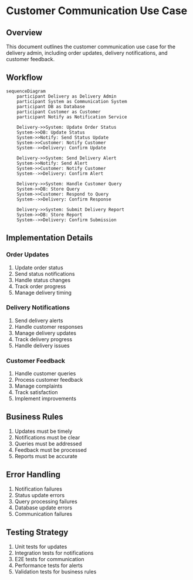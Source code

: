 # Customer Communication Use Case

## Overview
This document outlines the customer communication use case for the delivery admin, including order updates, delivery notifications, and customer feedback.

## Workflow

```mermaid
sequenceDiagram
    participant Delivery as Delivery Admin
    participant System as Communication System
    participant DB as Database
    participant Customer as Customer
    participant Notify as Notification Service

    Delivery->>System: Update Order Status
    System->>DB: Update Status
    System->>Notify: Send Status Update
    System->>Customer: Notify Customer
    System-->>Delivery: Confirm Update

    Delivery->>System: Send Delivery Alert
    System->>Notify: Send Alert
    System->>Customer: Notify Customer
    System-->>Delivery: Confirm Alert

    Delivery->>System: Handle Customer Query
    System->>DB: Store Query
    System->>Customer: Respond to Query
    System-->>Delivery: Confirm Response

    Delivery->>System: Submit Delivery Report
    System->>DB: Store Report
    System-->>Delivery: Confirm Submission
```

## Implementation Details

### Order Updates
1. Update order status
2. Send status notifications
3. Handle status changes
4. Track order progress
5. Manage delivery timing

### Delivery Notifications
1. Send delivery alerts
2. Handle customer responses
3. Manage delivery updates
4. Track delivery progress
5. Handle delivery issues

### Customer Feedback
1. Handle customer queries
2. Process customer feedback
3. Manage complaints
4. Track satisfaction
5. Implement improvements

## Business Rules
1. Updates must be timely
2. Notifications must be clear
3. Queries must be addressed
4. Feedback must be processed
5. Reports must be accurate

## Error Handling
1. Notification failures
2. Status update errors
3. Query processing failures
4. Database update errors
5. Communication failures

## Testing Strategy
1. Unit tests for updates
2. Integration tests for notifications
3. E2E tests for communication
4. Performance tests for alerts
5. Validation tests for business rules 